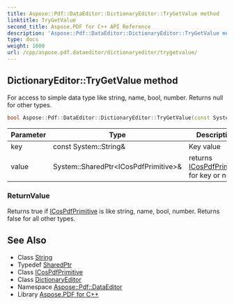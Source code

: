 ```yaml
---
title: Aspose::Pdf::DataEditor::DictionaryEditor::TryGetValue method
linktitle: TryGetValue
second_title: Aspose.PDF for C++ API Reference
description: 'Aspose::Pdf::DataEditor::DictionaryEditor::TryGetValue method. For access to simple data type like string, name, bool, number. Returns null for other types in C++.'
type: docs
weight: 1600
url: /cpp/aspose.pdf.dataeditor/dictionaryeditor/trygetvalue/
---
```

## DictionaryEditor::TryGetValue method


For access to simple data type like string, name, bool, number. Returns null for other types.

```cpp
bool Aspose::Pdf::DataEditor::DictionaryEditor::TryGetValue(const System::String &key, System::SharedPtr<ICosPdfPrimitive> &value) const override
```


| Parameter | Type | Description |
| --- | --- | --- |
| key | const System::String\& | Key value |
| value | System::SharedPtr\<ICosPdfPrimitive\>\& | returns [ICosPdfPrimitive](../../icospdfprimitive/) for key or null. |

### ReturnValue

Returns true if [ICosPdfPrimitive](../../icospdfprimitive/) is like string, name, bool, number. Returns false for all other types.

## See Also

* Class [String](../../../system/string/)
* Typedef [SharedPtr](../../../system/sharedptr/)
* Class [ICosPdfPrimitive](../../icospdfprimitive/)
* Class [DictionaryEditor](../)
* Namespace [Aspose::Pdf::DataEditor](../../)
* Library [Aspose.PDF for C++](../../../)
